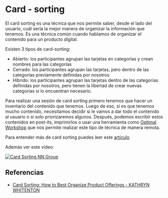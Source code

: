 # Card - sorting

El card sorting es una técnica que nos permite saber, desde el lado del usuario,
cuál sería la mejor manera de organizar la información que tenemos. Es una
técnica común cuando hablamos de organizar el contenido para un producto
digital.

Existen 3 tipos de card-sorting:

- Abierto: los participantes agrupan las tarjetas en categorías y crean nombres
  para las categorías
- Cerrado: los participantes agrupan las tarjetas, pero dentro de las categorías
  previamente definidas por nosotros
- Híbrido: los participantes agrupan las tarjetas dentro de las categorías
  definidas por nosotros, pero tienen la libertad de crear nuevas categorías si
  lo encuentran necesario.

Para realizar una sesión de card sorting primero tenemos que hacer un inventario
del contenido que tenemos. Luego de eso, si es que tenemos mucho contenido,
necesitamos decidir si le vamos a dar todo el contenido al usuario o si solo
priorizaremos algunos. Después, podemos escribir estos contenidos en post-its,
imprimirlos o usar una herramienta como [Optimal Workshop](http://optimalworkshop.com/)
que nos permite realizar este tipo de técnica de manera remota.

Para entender más de card sorting puedes leer este [artículo](http://www.nosolousabilidad.com/articulos/cardsorting.htm)

Además ver este vídeo:

[![Card Sorting NN Group](https://media.nngroup.com/media/videos/thumbnails/Card-Sorting-Thumbnail-6.jpg.720x405_q95_autocrop_crop-smart_upscale.jpg)](https://www.youtube.com/watch?v=TbEfjaE94sU)

## Referencias 

- [Card Sorting: How to Best Organize Product Offerings - KATHRYN WHITENTON](https://www.nngroup.com/videos/card-sorting-organize-product-offerings/)

